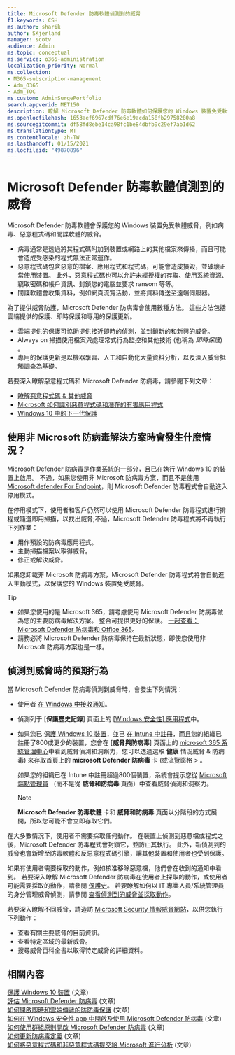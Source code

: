```yaml
---
title: Microsoft Defender 防毒軟體偵測到的威脅
f1.keywords: CSH
ms.author: sharik
author: SKjerland
manager: scotv
audience: Admin
ms.topic: conceptual
ms.service: o365-administration
localization_priority: Normal
ms.collection:
- M365-subscription-management
- Adm_O365
- Adm_TOC
ms.custom: AdminSurgePortfolio
search.appverid: MET150
description: 瞭解 Microsoft Defender 防毒軟體如何保護您的 Windows 裝置免受軟體威脅（如病毒、惡意程式碼和間諜軟體的威脅）。
ms.openlocfilehash: 1653aef6967cdf76e6e19acda158fb29758280a8
ms.sourcegitcommit: df58fd8ebe14ca98fc1be84dbfb9c29ef7ab1d62
ms.translationtype: MT
ms.contentlocale: zh-TW
ms.lasthandoff: 01/15/2021
ms.locfileid: "49870896"
---
```

# <a name="threats-detected-by-microsoft-defender-antivirus"></a>Microsoft Defender 防毒軟體偵測到的威脅

Microsoft Defender 防毒軟體會保護您的 Windows 裝置免受軟體威脅，例如病毒、惡意程式碼和間諜軟體的威脅。

- 病毒通常是透過將其程式碼附加到裝置或網路上的其他檔案來傳播，而且可能會造成受感染的程式無法正常運作。
- 惡意程式碼包含惡意的檔案、應用程式和程式碼，可能會造成損毀，並破壞正常使用裝置。 此外，惡意程式碼也可以允許未經授權的存取、使用系統資源、竊取密碼和帳戶資訊、封鎖您的電腦並要求 ransom 等等。
- 間諜軟體會收集資料，例如網頁流覽活動，並將資料傳送至遠端伺服器。
 
為了提供威脅防護，Microsoft Defender 防病毒會使用數種方法。 這些方法包括雲端提供的保護、即時保護和專用的保護更新。

- 雲端提供的保護可協助提供接近即時的偵測，並封鎖新的和新興的威脅。
- Always on 掃描使用檔案與處理常式行為監控和其他技術 (也稱為 *即時保護*) 。
- 專用的保護更新是以機器學習、人工和自動化大量資料分析，以及深入威脅抵觸調查為基礎。 

若要深入瞭解惡意程式碼和 Microsoft Defender 防病毒，請參閱下列文章： 

- [瞭解惡意程式碼 & 其他威脅](/windows/security/threat-protection/intelligence/understanding-malware)
- [Microsoft 如何識別惡意程式碼和潛在的有害應用程式](/windows/security/threat-protection/intelligence/criteria)
- [Windows 10 中的下一代保護](/windows/security/threat-protection/microsoft-defender-antivirus/microsoft-defender-antivirus-in-windows-10)

## <a name="what-happens-when-a-non-microsoft-antivirus-solution-is-used"></a>使用非 Microsoft 防病毒解決方案時會發生什麼情況？ 

Microsoft Defender 防病毒是作業系統的一部分，且已在執行 Windows 10 的裝置上啟用。 不過，如果您使用非 Microsoft 防病毒方案，而且不是使用 [Microsoft defender For Endpoint](/windows/security/threat-protection/microsoft-defender-atp/microsoft-defender-advanced-threat-protection)，則 Microsoft Defender 防毒程式會自動進入停用模式。  

在停用模式下，使用者和客戶仍然可以使用 Microsoft Defender 防毒程式進行排程或隨選即用掃描，以找出威脅;不過，Microsoft Defender 防毒程式將不再執行下列作業：

- 用作預設的防病毒應用程式。
- 主動掃描檔案以取得威脅。
- 修正或解決威脅。

如果您卸載非 Microsoft 防病毒方案，Microsoft Defender 防毒程式將會自動進入主動模式，以保護您的 Windows 裝置免受威脅。

> [!TIP]
> - 如果您使用的是 Microsoft 365，請考慮使用 Microsoft Defender 防病毒做為您的主要防病毒解決方案。 整合可提供更好的保護。 [一起查看： Microsoft Defender 防病毒和 Office 365](/windows/security/threat-protection/microsoft-defender-antivirus/office-365-microsoft-defender-antivirus)。
> - 請務必將 Microsoft Defender 防病毒保持在最新狀態，即使您使用非 Microsoft 防病毒方案也是一樣。

## <a name="what-to-expect-when-threats-are-detected"></a>偵測到威脅時的預期行為

當 Microsoft Defender 防病毒偵測到威脅時，會發生下列情況：

- 使用者 [在 Windows 中接收通知](https://support.microsoft.com/windows/8942c744-6198-fe56-4639-34320cf9444e)。 
- 偵測列于 [**保護歷史記錄**] 頁面上的 [ [Windows 安全性] 應用程式](/windows/security/threat-protection/windows-defender-security-center/windows-defender-security-center)中。  
- 如果您已 [保護 Windows 10 裝置](secure-win-10-pcs.md)，並已 [在 Intune 中註冊](/mem/intune/enrollment/windows-enrollment-methods)，而且您的組織已註冊了800或更少的裝置，您會在 [**威脅與防病毒**] 頁面上的 <a href="https://go.microsoft.com/fwlink/p/?linkid=2024339" target="_blank">microsoft 365 系統管理中心</a>中看到威脅偵測和洞察力，您可以透過選取 **健康** 情況威脅 & 防病毒) 來存取首頁上的 **microsoft Defender 防病毒** 卡 (或流覽窗格  >   。

    如果您的組織已在 Intune 中註冊超過800個裝置，系統會提示您從 [Microsoft 端點管理員](/mem/endpoint-manager-overview) （而不是從 **威脅和防病毒** 頁面）中查看威脅偵測和洞察力。
 
    > [!NOTE]
    > **Microsoft Defender 防毒軟體** 卡和 **威脅和防病毒** 頁面以分階段的方式展開，所以您可能不會立即存取它們。

在大多數情況下，使用者不需要採取任何動作。 在裝置上偵測到惡意檔或程式之後，Microsoft Defender 防毒程式會封鎖它，並防止其執行。 此外，新偵測到的威脅也會新增至防毒軟體和反惡意程式碼引擎，讓其他裝置和使用者也受到保護。  

如果有使用者需要採取的動作，例如核准移除惡意檔，他們會在收到的通知中看到。 若要深入瞭解 Microsoft Defender 防病毒在使用者上採取的動作，或使用者可能需要採取的動作，請參閱 [保護史](https://support.microsoft.com/office/f1e5fd95-09b4-46d1-b8c7-1059a1e09708)。 若要瞭解如何以 IT 專業人員/系統管理員的身分管理威脅偵測，請參閱 [查看偵測到的威脅並採取動作](review-threats-take-action.md)。

若要深入瞭解不同威脅，請造訪 <a href="https://www.microsoft.com/wdsi/threats" target="_blank">Microsoft Security 情報威脅網站</a>，以供您執行下列動作： 

- 查看有關主要威脅的目前資訊。
- 查看特定區域的最新威脅。
- 搜尋威脅百科全書以取得特定威脅的詳細資料。

## <a name="related-content"></a>相關內容

[保護 Windows 10 裝置](secure-windows-10-devices.md) (文章) \
[評估 Microsoft Defender 防病毒](/windows/security/threat-protection/microsoft-defender-antivirus/evaluate-microsoft-defender-antivirus) (文章) \
[如何開啟即時和雲端傳遞的防防毒保護](/mem/intune/user-help/turn-on-defender-windows#turn-on-real-time-and-cloud-delivered-protection) (文章) \
[如何在 Windows 安全性 app 中開啟及使用 Microsoft Defender 防病毒](/windows/security/threat-protection/microsoft-defender-antivirus/microsoft-defender-security-center-antivirus) (文章) \
[如何使用群組原則開啟 Microsoft Defender 防病毒](/mem/intune/user-help/turn-on-defender-windows#turn-on-windows-defender) (文章) \
[如何更新防病毒定義](/mem/intune/user-help/turn-on-defender-windows#update-your-antivirus-definitions) (文章) \
[如何將惡意程式碼和非惡意程式碼提交給 Microsoft 進行分析](/microsoft-365/security/office-365-security/submitting-malware-and-non-malware-to-microsoft-for-analysis) (文章) 